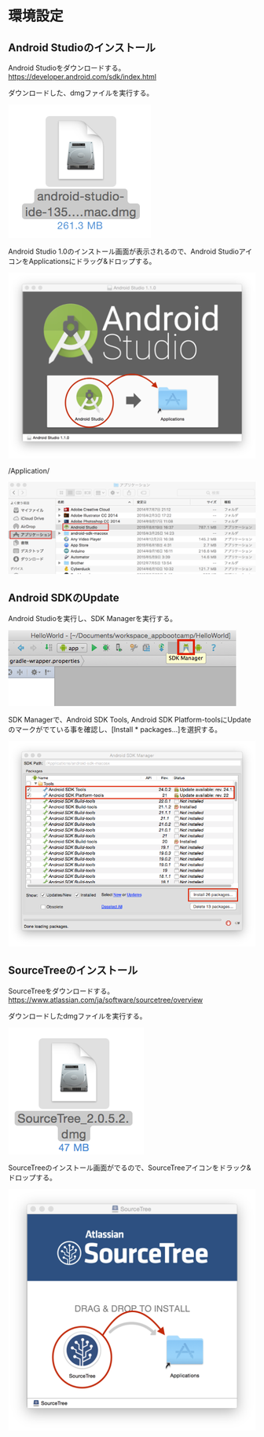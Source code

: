 # 環境設定

## Android Studioのインストール

Android Studioをダウンロードする。
https://developer.android.com/sdk/index.html

ダウンロードした、dmgファイルを実行する。

![pre0101](chapter1/pre0101.png)

Android Studio 1.0のインストール画面が表示されるので、Android StudioアイコンをApplicationsにドラッグ&ドロップする。

![pre0102](chapter1/pre0102.png)

/Application/

![pre0102_2](chapter1/pre0102_2.png)

## Android SDKのUpdate

Android Studioを実行し、SDK Managerを実行する。

![pre0103](chapter1/pre0103.png)

SDK Managerで、Android SDK Tools, Android SDK Platform-toolsにUpdateのマークがでている事を確認し、[Install * packages...]を選択する。

![pre0104](chapter1/pre0104.png)

## SourceTreeのインストール

SourceTreeをダウンロードする。
https://www.atlassian.com/ja/software/sourcetree/overview

ダウンロードしたdmgファイルを実行する。

![](chapter1/pre0105.png)

SourceTreeのインストール画面がでるので、SourceTreeアイコンをドラック&ドロップする。

![](chapter1/pre0106.png)

